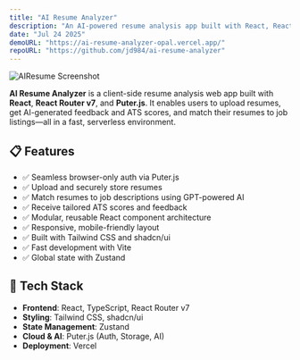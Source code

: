 ```yaml
---
title: "AI Resume Analyzer"
description: "An AI-powered resume analysis app built with React, React Router, and Puter.js."
date: "Jul 24 2025"
demoURL: "https://ai-resume-analyzer-opal.vercel.app/"
repoURL: "https://github.com/jd984/ai-resume-analyzer"
---
```


![AIResume Screenshot](/ai-resume-analyzer.png)

**AI Resume Analyzer** is a client-side resume analysis web app built with **React**, **React Router v7**, and **Puter.js**. It enables users to upload resumes, get AI-generated feedback and ATS scores, and match their resumes to job listings—all in a fast, serverless environment.

## 📋 Features

- ✅ Seamless browser-only auth via Puter.js
- ✅ Upload and securely store resumes
- ✅ Match resumes to job descriptions using GPT-powered AI
- ✅ Receive tailored ATS scores and feedback
- ✅ Modular, reusable React component architecture
- ✅ Responsive, mobile-friendly layout
- ✅ Built with Tailwind CSS and shadcn/ui
- ✅ Fast development with Vite
- ✅ Global state with Zustand

## 🧠 Tech Stack

- **Frontend**: React, TypeScript, React Router v7
- **Styling**: Tailwind CSS, shadcn/ui
- **State Management**: Zustand
- **Cloud & AI**: Puter.js (Auth, Storage, AI)
- **Deployment**: Vercel
